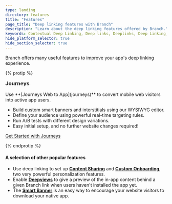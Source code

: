 ```yaml
---
type: landing
directory: features
title: "Features"
page_title: "Deep linking features with Branch"
description: "Learn about the deep linking features offered by Branch."
keywords: Contextual Deep Linking, Deep links, Deeplinks, Deep Linking, Deeplinking, Deferred Deep Linking, Deferred Deeplinking, Google App Indexing, Google App Invites, Apple Universal Links, Android App Links, Apple Spotlight Search, Facebook App Links, AppLinks, Deepviews, Deep views, Dashboard, iOS9
hide_platform_selector: true
hide_section_selector: true
---
```


Branch offers many useful features to improve your app's deep linking experience.

{% protip %}

<h3 style="margin-top:0;">Journeys <i class="fa fa-star" style="margin-left:10px;" aria-hidden="true"></i></h3>
Use **[Journeys Web to App](journeys)** to convert mobile web visitors into active app users.

- Build custom smart banners and interstitials using our WYSIWYG editor.
- Define your audience using powerful real-time targeting rules.
- Run A/B tests with different design variations.
- Easy initial setup, and no further website changes required!

<a href="journeys" class="get-started btn btn-primary btn-lg" style="margin-bottom:0;">Get Started with Journeys</a>
<div class="clearfix"></div>
{% endprotip %}

#### A selection of other popular features

- Use deep linking to set up **[Content Sharing](content-sharing)** and **[Custom Onboarding](custom-onboarding)**, two very powerful personalization features.
- Enable **[Deepviews](deepviews)** to give a preview of the in-app content behind a given Branch link when users haven't installed the app yet.
- The **[Smart Banner](smart-banner)** is an easy way to encourage your website visitors to download your native app.
